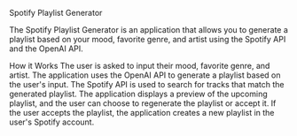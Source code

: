 Spotify Playlist Generator

The Spotify Playlist Generator is an application that allows you to generate a playlist based on your mood, favorite genre, and artist using the Spotify API and the OpenAI API.

How it Works
The user is asked to input their mood, favorite genre, and artist.
The application uses the OpenAI API to generate a playlist based on the user's input.
The Spotify API is used to search for tracks that match the generated playlist.
The application displays a preview of the upcoming playlist, and the user can choose to regenerate the playlist or accept it.
If the user accepts the playlist, the application creates a new playlist in the user's Spotify account.
